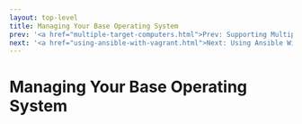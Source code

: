 ```yaml
---
layout: top-level
title: Managing Your Base Operating System
prev: '<a href="multiple-target-computers.html">Prev: Supporting Multiple Target Computers</a>'
next: '<a href="using-ansible-with-vagrant.html">Next: Using Ansible With Vagrant</a>'
---
```


# Managing Your Base Operating System